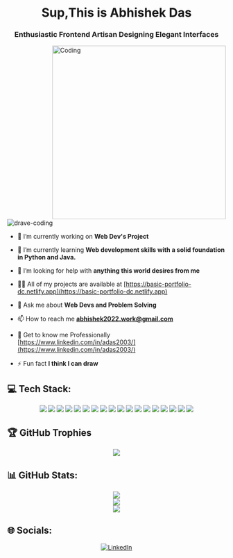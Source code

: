 <h1 align="center">Sup,This is Abhishek Das</h1>
<h3 align="center">Enthusiastic Frontend Artisan Designing Elegant Interfaces</h3>
<img align="right" alt="Coding" width="400" src="https://cdn.dribbble.com/users/720825/screenshots/3253310/slim-jim-_dribbble_-_800x600_.gif">


<p align="left"> <img src="https://komarev.com/ghpvc/?username=drave-coding&label=Profile%20views&color=0e75b6&style=flat" alt="drave-coding" /> </p>

- 🔭 I’m currently working on **Web Dev's Project**

- 🌱 I’m currently learning **Web development skills with a solid foundation in Python and Java.**

- 🤝 I’m looking for help with **anything this world desires from me**

- 👨‍💻 All of my projects are available at [https://basic-portfolio-dc.netlify.app](https://basic-portfolio-dc.netlify.app)

- 💬 Ask me about **Web Devs and Problem Solving**

- 📫 How to reach me **abhishek2022.work@gmail.com**

- 📄 Get to know me Professionally [https://www.linkedin.com/in/adas2003/](https://www.linkedin.com/in/adas2003/)

- ⚡ Fun fact **I think I can draw**
  
## 💻 Tech Stack:
<p align="center">
  <img src="https://img.shields.io/badge/Nextjs-%23E0234E.svg?style=flat&logo=nestjs&logoColor=white"/>
<img src="https://img.shields.io/badge/React-%2320232a.svg?style=flat&logo=react&logoColor=%2361DAFB"/>
<img src="https://img.shields.io/badge/Typescript-%23007ACC.svg?style=flat&logo=typescript&logoColor=white"/>
<img src="https://img.shields.io/badge/Javascript-%23323330.svg?style=flat&logo=javascript&logoColor=%23F7DF1E"/>
<img src="https://img.shields.io/badge/Java-%23ED8B00.svg?style=flat&logo=openjdk&logoColor=white"/>
<img src="https://img.shields.io/badge/Python-3670A0?style=flat&logo=python&logoColor=ffdd54"/>
<img src="https://img.shields.io/badge/Tailwindcss-%2338B2AC.svg?style=flat&logo=tailwind-css&logoColor=white"/>
<img src="https://img.shields.io/badge/Bootstrap-%238511FA.svg?style=flat&logo=bootstrap&logoColor=white"/>
  <img src="https://img.shields.io/badge/MongoDB-%2347A248.svg?style=flat&logo=mongodb&logoColor=white"/>

<img src="https://img.shields.io/badge/Express.js-%23404d59.svg?style=flat&logo=express&logoColor=%2361DAFB"/>
<img src="https://img.shields.io/badge/Node.js-6DA55F?style=flat&logo=node.js&logoColor=white"/>
<img src="https://img.shields.io/badge/React_native-%2320232a.svg?style=flat&logo=react&logoColor=%2361DAFB"/>
<img src="https://img.shields.io/badge/Redux-%23593d88.svg?style=flat&logo=redux&logoColor=white"/>
<img src="https://img.shields.io/badge/Material--UI-%230081CB.svg?style=flat&logo=mui&logoColor=white"/>


<img src="https://img.shields.io/badge/SASS-hotpink.svg?style=flat&logo=SASS&logoColor=white"/>
<img src="https://img.shields.io/badge/Sqlite-%2307405e.svg?style=flat&logo=sqlite&logoColor=white"/>
<img src="https://img.shields.io/badge/TensorFlow-%23FF6F00.svg?style=flat&logo=TensorFlow&logoColor=white"/>
<img src="https://img.shields.io/badge/C++-%2300599C.svg?style=flat&logo=c%2B%2B&logoColor=white"/>
</p>

## 🏆 GitHub Trophies
<p align="center">
  <img src="https://github-profile-trophy.vercel.app/?username=drave-coding&theme=radical&no-frame=false&no-bg=true&margin-w=4"/>
</p>

## 📊 GitHub Stats:
<p align="center">
  <img src="https://github-readme-stats.vercel.app/api?username=drave-coding&theme=github_dark_dimmed&hide_border=false&include_all_commits=false&count_private=false"/>
  <br/>
  <img src="https://github-readme-streak-stats.herokuapp.com/?user=drave-coding&theme=github_dark_dimmed&hide_border=false"/>
  <br/>
  <img src="https://github-readme-stats.vercel.app/api/top-langs/?username=drave-coding&theme=github_dark_dimmed&hide_border=false&include_all_commits=false&count_private=false&layout=compact"/>
</p>



## 🌐 Socials:
<p align="center">
  <a href="https://linkedin.com/in/adas2003">
    <img src="https://img.shields.io/badge/LinkedIn-%230077B5.svg?logo=linkedin&logoColor=white" alt="LinkedIn"/>
  </a>
</p>

